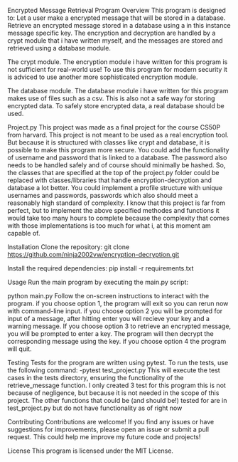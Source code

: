 Encrypted Message Retrieval Program
Overview
This program is designed to:
Let a user make a encrypted message that will be stored in a database.
Retrieve an encrypted message stored in a database using a in this instance message specific key.
The encryption and decryption are handled by a crypt module that i have written myself, and the messages are stored and retrieved using a database module.

The crypt module.
The encryption module i have written for this program is not sufficient for real-world use!
To use this program for modern security it is adviced to use another more sophisticated encryption module.

The database module.
The database module i have written for this program makes use of files such as a csv.
This is also not a safe way for storing encrypted data.
To safely store encrypted data, a real database should be used.

Project.py
This project was made as a final project for the course CS50P from harvard.
This project is not meant to be used as a real encryption tool. But because it is structured with classes like crypt and database, it is possible to
make this program more secure. You could add the functionality of username and password that is linked to a database. The password also needs to be handled safely and of course should minimally be hashed.
So, the classes that are specified at the top of the project.py folder could be replaced with classes/libraries that handle encryption-decryption and database a lot better. You could implement a profile structure with unique usernames and passwords, passwords which also should meet a reasonably high standard of complexity.
I know that this project is far from perfect, but to implement the above specified methodes and functions it would take too many hours to complete because the complexity that comes with those implementations is too much for what i, at this moment am capable of.

Installation
Clone the repository:
git clone https://github.com/ninja2002vw/encryption-decryption.git

Install the required dependencies:
pip install -r requirements.txt

Usage
Run the main program by executing the main.py script:

python main.py
Follow the on-screen instructions to interact with the program.
if you choose option 1, the program will exit so you can rerun now with command-line input.
if you choose option 2 you will be prompted for input of a message, after hitting enter you will recieve your key and a warning message.
If you choose option 3 to retrieve an encrypted message, you will be prompted to enter a key. The program will then decrypt the corresponding message using the key.
if you choose option 4 the program will quit.

Testing
Tests for the program are written using pytest. To run the tests, use the following command:
-pytest test_project.py
This will execute the test cases in the tests directory, ensuring the functionality of the retrieve_message function.
I only created 3 test for this program this is not because of negligence, but because it is not needed in the scope of this project. The other functions that could be (and should be!) tested for are in test_project.py but do not have functionality as of right now

Contributing
Contributions are welcome! If you find any issues or have suggestions for improvements, please open an issue or submit a pull request.
This could help me improve my future code and projects!

License
This program is licensed under the MIT License.
